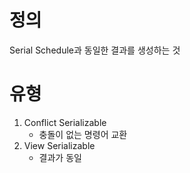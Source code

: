 # 정의
Serial Schedule과 동일한 결과를 생성하는 것

# 유형
1. Conflict Serializable
    - 충돌이 없는 명령어 교환
2. View Serializable
    - 결과가 동일